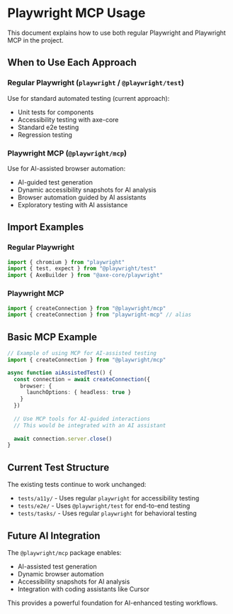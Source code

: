 # Playwright MCP Usage

This document explains how to use both regular Playwright and Playwright MCP in the project.

## When to Use Each Approach

### Regular Playwright (`playwright` / `@playwright/test`)
Use for standard automated testing (current approach):
- Unit tests for components
- Accessibility testing with axe-core
- Standard e2e testing
- Regression testing

### Playwright MCP (`@playwright/mcp`)
Use for AI-assisted browser automation:
- AI-guided test generation
- Dynamic accessibility snapshots for AI analysis
- Browser automation guided by AI assistants
- Exploratory testing with AI assistance

## Import Examples

### Regular Playwright
```typescript
import { chromium } from "playwright"
import { test, expect } from "@playwright/test"
import { AxeBuilder } from "@axe-core/playwright"
```

### Playwright MCP
```typescript
import { createConnection } from "@playwright/mcp"
import { createConnection } from "playwright-mcp" // alias
```

## Basic MCP Example

```typescript
// Example of using MCP for AI-assisted testing
import { createConnection } from "@playwright/mcp"

async function aiAssistedTest() {
  const connection = await createConnection({
    browser: { 
      launchOptions: { headless: true } 
    }
  })
  
  // Use MCP tools for AI-guided interactions
  // This would be integrated with an AI assistant
  
  await connection.server.close()
}
```

## Current Test Structure

The existing tests continue to work unchanged:
- `tests/a11y/` - Uses regular `playwright` for accessibility testing
- `tests/e2e/` - Uses `@playwright/test` for end-to-end testing
- `tests/tasks/` - Uses regular `playwright` for behavioral testing

## Future AI Integration

The `@playwright/mcp` package enables:
- AI-assisted test generation
- Dynamic browser automation
- Accessibility snapshots for AI analysis
- Integration with coding assistants like Cursor

This provides a powerful foundation for AI-enhanced testing workflows. 
